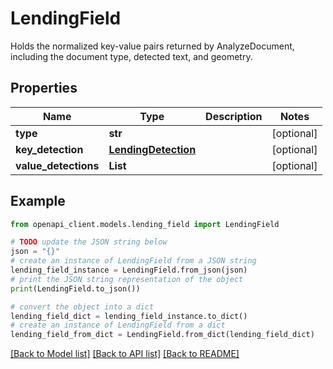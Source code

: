 # LendingField

Holds the normalized key-value pairs returned by AnalyzeDocument, including the document type, detected text, and geometry.

## Properties

Name | Type | Description | Notes
------------ | ------------- | ------------- | -------------
**type** | **str** |  | [optional] 
**key_detection** | [**LendingDetection**](LendingDetection.md) |  | [optional] 
**value_detections** | **List** |  | [optional] 

## Example

```python
from openapi_client.models.lending_field import LendingField

# TODO update the JSON string below
json = "{}"
# create an instance of LendingField from a JSON string
lending_field_instance = LendingField.from_json(json)
# print the JSON string representation of the object
print(LendingField.to_json())

# convert the object into a dict
lending_field_dict = lending_field_instance.to_dict()
# create an instance of LendingField from a dict
lending_field_from_dict = LendingField.from_dict(lending_field_dict)
```
[[Back to Model list]](../README.md#documentation-for-models) [[Back to API list]](../README.md#documentation-for-api-endpoints) [[Back to README]](../README.md)


